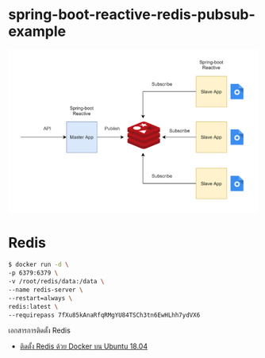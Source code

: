 # spring-boot-reactive-redis-pubsub-example 

<img src="./redis-pubsub.png" width="700">

# Redis

```sh
$ docker run -d \
-p 6379:6379 \
-v /root/redis/data:/data \
--name redis-server \
--restart=always \
redis:latest \
--requirepass 7fXu85kAnaRfqRMgYU84TSCh3tn6EwHLhh7ydVX6
```

เอกสารการติดตั้ง Redis 

- [ติดตั้ง Redis ด้วย Docker บน Ubuntu 18.04](https://www.jittagornp.me/blog/install-docker-redis-on-ubuntu-18.04/)

